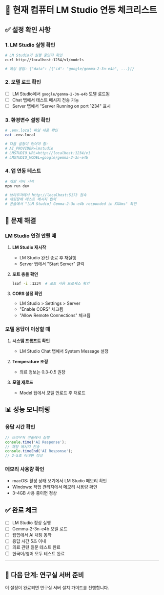 # 🚀 현재 컴퓨터 LM Studio 연동 체크리스트

## ✅ 설정 확인 사항

### 1. LM Studio 실행 확인
```bash
# LM Studio가 실행 중인지 확인
curl http://localhost:1234/v1/models

# 예상 응답: {"data": [{"id": "google/gemma-2-3n-e4b", ...}]}
```

### 2. 모델 로드 확인
- [ ] LM Studio에서 `google/gemma-2-3n-e4b` 모델 로드됨
- [ ] Chat 탭에서 테스트 메시지 전송 가능
- [ ] Server 탭에서 "Server Running on port 1234" 표시

### 3. 환경변수 설정 확인
```bash
# .env.local 파일 내용 확인
cat .env.local

# 다음 설정이 있어야 함:
# AI_PROVIDER=lmstudio
# LMSTUDIO_URL=http://localhost:1234/v1
# LMSTUDIO_MODEL=google/gemma-2-3n-e4b
```

### 4. 앱 연동 테스트
```bash
# 개발 서버 시작
npm run dev

# 브라우저에서 http://localhost:5173 접속
# 채팅창에 테스트 메시지 입력
# 콘솔에서 "[LM Studio] Gemma-2-3n-e4b responded in XXXms" 확인
```

## 🔧 문제 해결

### LM Studio 연결 안될 때
1. **LM Studio 재시작**
   - LM Studio 완전 종료 후 재실행
   - Server 탭에서 "Start Server" 클릭

2. **포트 충돌 확인**
   ```bash
   lsof -i :1234  # 포트 사용 프로세스 확인
   ```

3. **CORS 설정 확인**
   - LM Studio > Settings > Server
   - "Enable CORS" 체크됨
   - "Allow Remote Connections" 체크됨

### 모델 응답이 이상할 때
1. **시스템 프롬프트 확인**
   - LM Studio Chat 탭에서 System Message 설정
   
2. **Temperature 조정**
   - 의료 정보는 0.3-0.5 권장
   
3. **모델 재로드**
   - Model 탭에서 모델 언로드 후 재로드

## 📊 성능 모니터링

### 응답 시간 확인
```javascript
// 브라우저 콘솔에서 실행
console.time('AI Response');
// 채팅 메시지 전송
console.timeEnd('AI Response');
// 2-5초 이내면 정상
```

### 메모리 사용량 확인
- macOS: 활성 상태 보기에서 LM Studio 메모리 확인
- Windows: 작업 관리자에서 메모리 사용량 확인
- 3-4GB 사용 중이면 정상

## ✅ 완료 체크
- [ ] LM Studio 정상 실행
- [ ] Gemma-2-3n-e4b 모델 로드
- [ ] 웹앱에서 AI 채팅 동작
- [ ] 응답 시간 5초 이내
- [ ] 의료 관련 질문 테스트 완료
- [ ] 한국어/영어 모두 테스트 완료

---

## 🎯 다음 단계: 연구실 서버 준비
이 설정이 완료되면 연구실 서버 설치 가이드를 진행합니다.